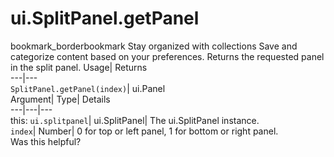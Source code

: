  
#  ui.SplitPanel.getPanel 
bookmark_borderbookmark Stay organized with collections  Save and categorize content based on your preferences.
Returns the requested panel in the split panel. 
Usage| Returns  
---|---  
`SplitPanel.getPanel(index)`| ui.Panel  
Argument| Type| Details  
---|---|---  
this: `ui.splitpanel`| ui.SplitPanel| The ui.SplitPanel instance.  
`index`| Number| 0 for top or left panel, 1 for bottom or right panel.  
Was this helpful?
